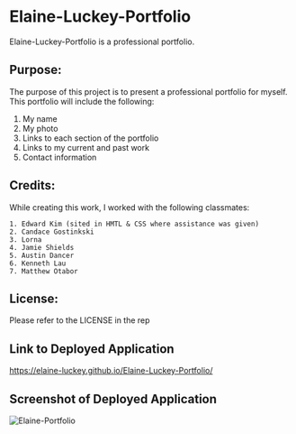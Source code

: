 # Elaine-Luckey-Portfolio
Elaine-Luckey-Portfolio is a professional portfolio.

## Purpose:
The purpose of this project is to present a professional portfolio for myself. This portfolio will include the following:
  1. My name
  2. My photo
  3. Links to each section of the portfolio
  4. Links to my current and past work
  5. Contact information

## Credits:
While creating this work, I worked with the following classmates:

    1. Edward Kim (sited in HMTL & CSS where assistance was given)
    2. Candace Gostinkski
    3. Lorna
    4. Jamie Shields
    5. Austin Dancer
    6. Kenneth Lau
    7. Matthew Otabor

## License: 
Please refer to the LICENSE in the rep

## Link to Deployed Application
https://elaine-luckey.github.io/Elaine-Luckey-Portfolio/

## Screenshot of Deployed Application
![Elaine-Portfolio](https://github.com/elaine-luckey/Elaine-Luckey-Portfolio/assets/134161776/9dbdbf73-d795-4768-a891-6a88a88b3b09)
